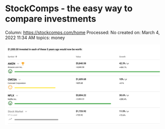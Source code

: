 # StockComps - the easy way to compare investments

Column: https://stockcomps.com/home
Processed: No
created on: March 4, 2022 11:34 AM
topics: money

![default.png](StockComps%20-%20the%20easy%20way%20to%20compare%20investments%2037d5d7a87228469fb3fa5e5495611b4e/default.png)